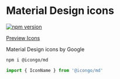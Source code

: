 Material Design icons
===

[![npm version](https://img.shields.io/npm/v/@icongo/md.svg)](https://www.npmjs.com/package/@icongo/md)

[Preview Icons](http://icongo.github.io/#/icons/md)

Material Design icons by Google

```bash
npm i @icongo/md
```

```jsx
import { IconName } from '@icongo/md'
```